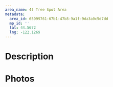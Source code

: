 ```yaml
---
area_name: 4) Tree Spot Area
metadata:
  area_id: 65999761-67b1-47b8-9a1f-9da3a0c5d7dd
  mp_id: ''
  lat: 44.5672
  lng: -122.1269
---
```

# Description

# Photos

